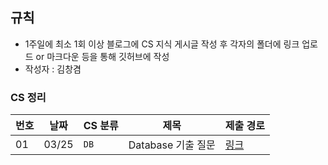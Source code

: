 
## 규칙
- 1주일에 최소 1회 이상 블로그에 CS 지식 게시글 작성 후 각자의 폴더에 링크 업로드 or 마크다운 등을 통해 깃허브에 작성
- 작성자 : 김창겸

### CS 정리
| 번호 | 날짜 |CS 분류| 제목 |제출 경로|
|----|-------|------------------------|---------------|----|
| 01 | 03/25 |`DB`|Database 기출 질문| [링크](https://girinkim.tistory.com/59)|
